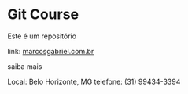# Git Course

Este é um repositório 

link: [marcosgabriel.com.br](marcosgabriel.com.br)

saiba mais

Local: Belo Horizonte, MG
telefone: (31) 99434-3394 
